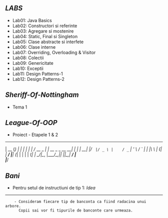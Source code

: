 *LABS*
------
- Lab01: Java Basics
- Lab02: Constructori si referinte
- Lab03: Agregare si mostenire
- Lab04: Static, Final si Singleton
- Lab05: Clase abstracte si interfete
- Lab06: Clase interne
- Lab07: Overriding, Overloading & Visitor
- Lab08: Colectii
- Lab09: Genericitate
- Lab10: Exceptii
- Lab11: Design Patterns-1
- Lab12: Design Patterns-2

*Sheriff-Of-Nottingham*
-----------------------
- Tema 1

*League-Of-OOP*
---------------
- Proiect - Etapele 1 & 2





 _____ _            _                     _ 
|  __ (_)          | |                   | |
| |  \/_  __ _  ___| |     __ _ _ __   __| |
| | __| |/ _` |/ _ \ |    / _` | '_ \ / _` |
| |_\ \ | (_| |  __/ |___| (_| | | | | (_| |
 \____/_|\__, |\___\_____/\__,_|_| |_|\__,_|
          __/ |                             
         |___/                              

*Bani*
------

- Pentru setul de instructiuni de tip 1:
*Idea*
------
		- Consideram fiecare tip de banconta ca fiind radacina unui arbore.
		  Copii sai vor fi tipurile de banconte care urmeaza.
